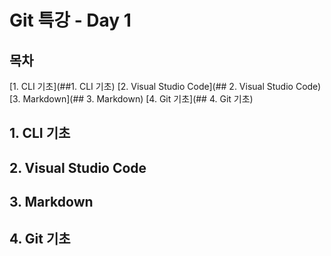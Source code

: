 # Git 특강 - Day 1

## 목차
[1. CLI 기초](##1. CLI 기초) 
[2. Visual Studio Code](## 2. Visual Studio Code)
[3. Markdown](## 3. Markdown)
[4. Git 기초](## 4. Git 기초)

## 1. CLI 기초

## 2. Visual Studio Code

## 3. Markdown

## 4. Git 기초